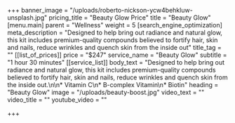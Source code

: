 +++
banner_image = "/uploads/roberto-nickson-ycw4behkluw-unsplash.jpg"
pricing_title = "Beauty Glow Price"
title = "Beauty Glow"
[menu.main]
parent = "Wellness"
weight = 5
[search_engine_optimization]
meta_description = "Designed to help bring out radiance and natural glow, this kit includes premium-quality compounds believed to fortify hair, skin and nails, reduce wrinkles and quench skin from the inside out"
title_tag = ""
[[list_of_prices]]
price = "$247"
service_name = "Beauty Glow"
subtitle = "1 hour 30 minutes"
[[service_list]]
body_text = "Designed to help bring out radiance and natural glow, this kit includes premium-quality compounds believed to fortify hair, skin and nails, reduce wrinkles and quench skin from the inside out.\n\n* Vitamin C\n* B-complex Vitamin\n* Biotin"
heading = "Beauty Glow"
image = "/uploads/beauty-boost.jpg"
video_text = ""
video_title = ""
youtube_video = ""

+++

